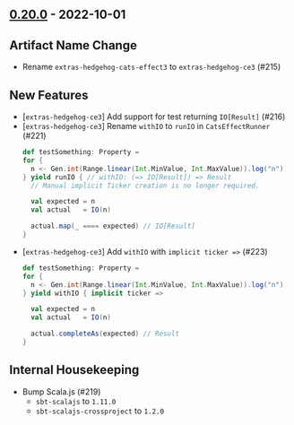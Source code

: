 ## [0.20.0](https://github.com/Kevin-Lee/extras/issues?utf8=%E2%9C%93&q=is%3Aissue+is%3Aclosed+-label%3Ainvalid+milestone%3Amilestone20) - 2022-10-01

## Artifact Name Change
* Rename `extras-hedgehog-cats-effect3` to `extras-hedgehog-ce3` (#215)

## New Features
* [`extras-hedgehog-ce3`] Add support for test returning `IO[Result]` (#216)
* [`extras-hedgehog-ce3`] Rename `withIO` to `runIO` in `CatsEffectRunner` (#221)
  ```scala
  def testSomething: Property =
  for {
    n <- Gen.int(Range.linear(Int.MinValue, Int.MaxValue)).log("n")
  } yield runIO { // withIO: (=> IO[Result]) => Result
    // Manual implicit Ticker creation is no longer required.

    val expected = n
    val actual   = IO(n)

    actual.map(_ ==== expected) // IO[Result]
  }
  ```
* [`extras-hedgehog-ce3`] Add `withIO` with `implicit ticker =>` (#223)
  ```scala
  def testSomething: Property =
  for {
    n <- Gen.int(Range.linear(Int.MinValue, Int.MaxValue)).log("n")
  } yield withIO { implicit ticker =>

    val expected = n
    val actual   = IO(n)

    actual.completeAs(expected) // Result
  }
  ```

## Internal Housekeeping
* Bump Scala.js (#219)
  * `sbt-scalajs` to `1.11.0`
  * `sbt-scalajs-crossproject` to `1.2.0`
